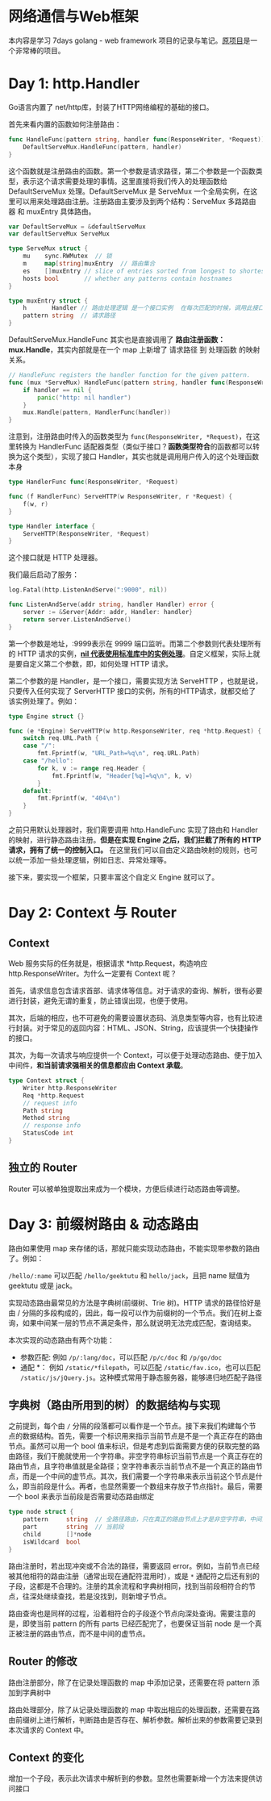 # 网络通信与Web框架
本内容是学习 7days golang - web framework 项目的记录与笔记。[原项目](https://github.com/geektutu/7days-golang/tree/master/gee-web)是一个非常棒的项目。

# Day 1: http.Handler
Go语言内置了 net/http库，封装了HTTP网络编程的基础的接口。

首先来看内置的函数如何注册路由：
```go
func HandleFunc(pattern string, handler func(ResponseWriter, *Request)) {
	DefaultServeMux.HandleFunc(pattern, handler)
}
```
这个函数就是注册路由的函数。第一个参数是请求路径，第二个参数是一个函数类型，表示这个请求需要处理的事情。这里直接将我们传入的处理函数给 DefaultServeMux 处理。DefaultServeMux 是 ServeMux 一个全局实例，在这里可以用来处理路由注册。注册路由主要涉及到两个结构：ServeMux 多路路由器 和 muxEntry 具体路由。
```go
var DefaultServeMux = &defaultServeMux
var defaultServeMux ServeMux

type ServeMux struct {
    mu    sync.RWMutex  // 锁
	m     map[string]muxEntry  // 路由集合
	es    []muxEntry // slice of entries sorted from longest to shortest.
	hosts bool       // whether any patterns contain hostnames
}

type muxEntry struct {
	h       Handler // 路由处理逻辑 是一个接口实例  在每次匹配的时候，调用此接口的方法
	pattern string  // 请求路径
}
```
DefaultServeMux.HandleFunc 其实也是直接调用了 **路由注册函数：mux.Handle**，其实内部就是在一个 map 上新增了 请求路径 到 处理函数 的映射关系。
```go
// HandleFunc registers the handler function for the given pattern.
func (mux *ServeMux) HandleFunc(pattern string, handler func(ResponseWriter, *Request)) {
	if handler == nil {
		panic("http: nil handler")
	}
	mux.Handle(pattern, HandlerFunc(handler))
}
```

注意到，注册路由时传入的函数类型为 `func(ResponseWriter, *Request)`，在这里转换为 HandlerFunc 适配器类型（类似于接口？**函数类型符合**的函数都可以转换为这个类型），实现了接口 Handler，其实也就是调用用户传入的这个处理函数本身
```go
type HandlerFunc func(ResponseWriter, *Request)

func (f HandlerFunc) ServeHTTP(w ResponseWriter, r *Request) {
	f(w, r)
}

type Handler interface {
    ServeHTTP(ResponseWriter, *Request)
}
```
这个接口就是 HTTP 处理器。

我们最后启动了服务：
```go
log.Fatal(http.ListenAndServe(":9000", nil))

func ListenAndServe(addr string, handler Handler) error {
	server := &Server{Addr: addr, Handler: handler}
	return server.ListenAndServe()
}
```
第一个参数是地址，:9999表示在 9999 端口监听。而第二个参数则代表处理所有的 HTTP 请求的实例，[**nil 代表使用标准库中的实例处理**](https://github.com/golang/go/blob/8752454ece0c4516769e1260a14763cf9fe86770/src/net/http/server.go#L2881)。自定义框架，实际上就是要自定义第二个参数，即，如何处理 HTTP 请求。

第二个参数的是 Handler，是一个接口，需要实现方法 ServeHTTP ，也就是说，只要传入任何实现了 ServerHTTP 接口的实例，所有的HTTP请求，就都交给了该实例处理了。例如：
```go
type Engine struct {}

func (e *Engine) ServeHTTP(w http.ResponseWriter, req *http.Request) {
	switch req.URL.Path {
	case "/":
		fmt.Fprintf(w, "URL_Path=%q\n", req.URL.Path)
	case "/hello":
		for k, v := range req.Header {
			fmt.Fprintf(w, "Header[%q]=%q\n", k, v)
		}
	default:
		fmt.Fprintf(w, "404\n")
	}
}
```
之前只用默认处理器时，我们需要调用 http.HandleFunc 实现了路由和 Handler 的映射，进行静态路由注册。**但是在实现 Engine 之后，我们拦截了所有的 HTTP 请求，拥有了统一的控制入口。** 在这里我们可以自由定义路由映射的规则，也可以统一添加一些处理逻辑，例如日志、异常处理等。

接下来，要实现一个框架，只要丰富这个自定义 Engine 就可以了。

# Day 2: Context 与 Router
## Context
Web 服务实际的任务就是，根据请求 *http.Request，构造响应 http.ResponseWriter。为什么一定要有 Context 呢？

首先，请求信息包含请求首部、请求体等信息。对于请求的查询、解析，很有必要进行封装，避免无谓的重复，防止错误出现，也便于使用。

其次，后端的相应，也不可避免的需要设置状态码、消息类型等内容，也有比较进行封装。对于常见的返回内容：HTML、JSON、String，应该提供一个快捷操作的接口。

其次，为每一次请求与响应提供一个 Context，可以便于处理动态路由、便于加入中间件，**和当前请求强相关的信息都应由 Context 承载**。

```go
type Context struct {
	Writer http.ResponseWriter
	Req *http.Request
	// request info
	Path string
	Method string
	// response info
	StatusCode int
}
```

## 独立的 Router
Router 可以被单独提取出来成为一个模块，方便后续进行动态路由等调整。

# Day 3: 前缀树路由 & 动态路由
路由如果使用 map 来存储的话，那就只能实现动态路由，不能实现带参数的路由了。例如：

`/hello/:name` 可以匹配 `/hello/geektutu` 和 `hello/jack`，且把 name 赋值为 geektutu 或是 jack。

实现动态路由最常见的方法是字典树(前缀树、Trie 树)。HTTP 请求的路径恰好是由 / 分隔的多段构成的，因此，每一段可以作为前缀树的一个节点。我们在树上查询，如果中间某一层的节点不满足条件，那么就说明无法完成匹配，查询结束。

本次实现的动态路由有两个功能：
+ 参数匹配: 例如 `/p/:lang/doc`，可以匹配 `/p/c/doc` 和 `/p/go/doc`
+ 通配 *： 例如 `/static/*filepath`，可以匹配 `/static/fav.ico`，也可以匹配 `/static/js/jQuery.js`。这种模式常用于静态服务器，能够递归地匹配子路径

## 字典树（路由所用到的树）的数据结构与实现
之前提到，每个由 `/` 分隔的段落都可以看作是一个节点。接下来我们构建每个节点的数据结构。首先，需要一个标识用来指示当前节点是不是一个真正存在的路由节点。虽然可以用一个 bool 值来标识，但是考虑到后面需要方便的获取完整的路由路径，我们干脆就使用一个字符串。非空字符串标识当前节点是一个真正存在的路由节点，且字符串值就是全路径；空字符串表示当前节点不是一个真正的路由节点，而是一个中间的虚节点。其次，我们需要一个字符串来表示当前这个节点是什么，即当前段是什么。再者，也显然需要一个数组来存放子节点指针。最后，需要一个 bool 来表示当前段是否需要动态路由绑定
```go
type node struct {
	pattern     string  // 全路径路由，只在真正的路由节点上才是非空字符串，中间的虚节点是空字符串
	part        string  // 当前段
	child       []*node
	isWildcard  bool
}
```

路由注册时，若出现冲突或不合法的路径，需要返回 error。例如，当前节点已经被其他相符的路由注册（通常出现在通配符混用时），或是 `*` 通配符之后还有别的子段，这都是不合理的。注册的其余流程和字典树相同，找到当前段相符合的节点，往深处继续查找，若是没找到，则新增子节点。

路由查询也是同样的过程，沿着相符合的子段逐个节点向深处查询。需要注意的是，即使当前 pattern 的所有 parts 已经匹配完了，也要保证当前 node 是一个真正被注册的路由节点，而不是中间的虚节点。

## Router 的修改
路由注册部分，除了在记录处理函数的 map 中添加记录，还需要在将 pattern 添加到字典树中

路由处理部分，除了从记录处理函数的 map 中取出相应的处理函数，还需要在路由前缀树上进行解析，判断路由是否存在、解析参数。解析出来的参数需要记录到本次请求的 Context 中。

## Context 的变化
增加一个子段，表示此次请求中解析到的参数。显然也需要新增一个方法来提供访问接口

